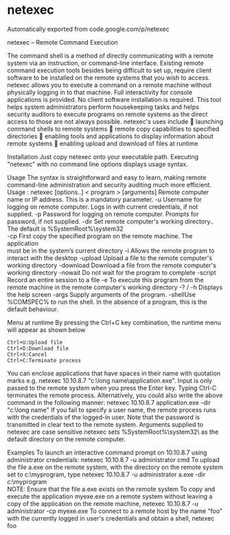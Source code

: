 # netexec
Automatically exported from code.google.com/p/netexec

netexec – Remote Command Execution

The command shell is a method of directly communicating with a remote system via an instruction, or command-line interface. Existing remote command execution tools besides being difficult to set up, require client software to be installed on the remote systems that you wish to access.
netexec allows you to execute a command on a remote machine without physically logging in to that machine. Full interactivity for console applications is provided. No client software installation is required.
This tool helps system administrators perform housekeeping tasks and helps security auditors to execute programs on remote systems as the direct access to those are not always possible.
netexec's uses include
     launching command shells to remote systems
     remote copy capabilities to specified directories
     enabling tools and applications to display information about remote systems
     enabling upload and download of files at runtime

Installation
Just copy netexec onto your executable path. Executing "netexec" with no command line options displays usage syntax.

Usage
The syntax is straightforward and easy to learn, making remote command-line administration and security auditing much more efficient.
Usage : netexec [options..] < program > [arguments]
<computer>        Remote computer name or IP address. This is a mandatory 
                  parameter.
-u <user>         Username for logging on remote computer. Logs in with 
                  current credentials, if not supplied.
-p <password>     Password for logging on remote computer. Prompts for 
                  password, if not supplied.
-dir <directory>  Set remote computer's working directory.. The default is 
                  %SystemRoot%\system32\
-cp               First copy the specified program on the remote machine. The application     
                  must be in the system’s current directory
-i                Allows the remote program to interact with the desktop
-upload <file>    Upload a file to the remote computer's working directory
-download <file>  Download a file from the remote computer's working directory
-nowait           Do not wait for the program to complete
-script <file>    Record an entire session to a file
-e <cmd>          To execute this program from the remote machine in the remote computer's working directory
-? / -h           Displays the help screen
-args <arguments> Supply arguments of the program.
-shellUse         %COMSPEC% to run the shell. In the absence of a program, this is the default behaviour.

Menu at runtime
By pressing the Ctrl+C key combination, the runtime menu will appear as shown below

    Ctrl+U:Upload file
    Ctrl+D:Download file
    Ctrl+X:Cancel
    Ctrl+C:Terminate process

You can enclose applications that have spaces in their name with quotation marks
e.g. netexec 10.10.8.7 "c:\long name\application.exe".
Input is only passed to the remote system when you press the Enter key. Typing Ctrl-C terminates the remote process. Alternatively, you could also write the above command in the following manner:
netexec 10.10.8.7 application.exe -dir "c:\long name"
If you fail to specify a user name, the remote process runs with the credentials of the logged-in user. Note that the password is transmitted in clear text to the remote system. Arguments supplied to netexec are case sensitive.netexec sets %SystemRoot%\system32\ as the default directory on the remote computer.

Examples
To launch an interactive command prompt on 10.10.8.7 using administrator credentials:
    netexec 10.10.8.7 -u administrator cmd
To upload the file a.exe on the remote system, with the directory on the remote system set to c:\myprogram\, type
    netexec 10.10.8.7 -u administrator a.exe -dir c:\myprogram\
NOTE: Ensure that the file a.exe exists on the remote system
To copy and execute the application myexe.exe on a remote system without leaving a copy of the application on the remote machine,
    netexec 10.10.8.7 -u administrator -cp myexe.exe
To connect to a remote host by the name "foo" with the currently logged in user's credentials and obtain a shell,
    netexec foo
